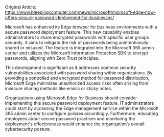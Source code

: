 Original Article: https://www.bleepingcomputer.com/news/microsoft/microsoft-edge-now-offers-secure-password-deployment-for-businesses/

Microsoft has enhanced its Edge browser for business environments with a secure password deployment feature. This new capability enables administrators to share encrypted passwords with specific user groups securely. It aims to mitigate the risk of passwords being unintentionally shared or misused. The feature is integrated into the Microsoft 365 admin center and utilizes the Microsoft Information Protection SDK to encrypt passwords, aligning with Zero Trust principles.

This development is significant as it addresses common security vulnerabilities associated with password sharing within organizations. By providing a controlled and encrypted method for password distribution, Microsoft Edge minimizes unauthorized access risks often arising from insecure sharing methods like emails or sticky notes.

Organizations using Microsoft Edge for Business should consider implementing this secure password deployment feature. IT administrators could start by accessing the Edge management service within the Microsoft 365 admin center to configure policies accordingly. Furthermore, educating employees about secure password practices and monitoring the deployment's effectiveness would enhance the organization’s overall cybersecurity posture.